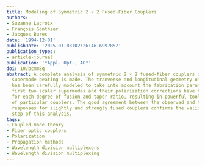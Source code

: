 ```yaml
---
title: Modeling of Symmetric 2 × 2 Fused-Fiber Couplers
authors:
- Suzanne Lacroix
- François Gonthier
- Jacques Bures
date: '1994-12-01'
publishDate: '2025-01-03T02:26:46.699785Z'
publication_types:
- article-journal
publication: '*Appl. Opt., AO*'
doi: 10/bcmm8q
abstract: A complete analysis of symmetric 2 × 2 fused-fiber couplers in terms of
  supermode beating is made. The tranverse and longitudinal geometry of the couplers
  has been carefully modeled to take into account the fabrication parameters. The
  first two scalar supermodes and their polarization corrections have then been calculated
  for each degree of fusion and taper ratio, resulting in powerful tools for the design
  of particular couplers. The good agreement between the observed and the predicted
  responses for slightly and strongly fused couplers confirms the validity of each
  step of this analysis.
tags:
- Coupled mode theory
- Fiber optic couplers
- Polarization
- Propagation methods
- Wavelength division multiplexers
- Wavelength division multiplexing
---
```

